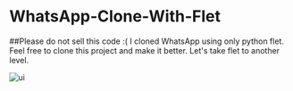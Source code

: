 # WhatsApp-Clone-With-Flet


##Please do not sell this code :(
I cloned WhatsApp using only python flet. Feel free to clone this project and make it better. Let's take flet to another level. 


![ui]('assets/ui.png')
